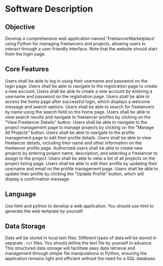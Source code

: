 # Software Description

## Objective
Develop a comprehensive web application named 'FreelancerMarketplace' using Python for managing freelancers and projects, allowing users to interact through a user-friendly interface. Note that the website should start from the login page.


## Core Features
Users shall be able to log in using their username and password on the login page.
Users shall be able to navigate to the registration page to create a new account.
Users shall be able to create a new account by entering a username and password on the registration page.
Users shall be able to access the home page after successful login, which displays a welcome message and search options.
Users shall be able to search for freelancers by name using the search field on the home page.
Users shall be able to view search results and navigate to freelancer profiles by clicking on the "View Freelancer Details" button.
Users shall be able to navigate to the project management page to manage projects by clicking on the "Manage All Projects" button.
Users shall be able to navigate to the profile management page to edit their profile details.
Users shall be able to view freelancer details, including their name and other information on the freelancer profile page.
Authorized users shall be able to create new projects by entering project name, description, and selecting a freelancer to assign to the project.
Users shall be able to view a list of all projects on the project listing page.
Users shall be able to edit their profile by updating their username and email on the profile management page.
Users shall be able to update their profile by clicking the "Update Profile" button, which will display a confirmation message.

## Language

Use html and python to develop a web application.
You should use html to generate the web template by yourself.
## Data Storage
Data will be stored in local text files.
Different types of data will be stored in separate `.txt` files.
You should define the text file by yourself in advance.
This structured data storage will facilitate easy data retrieval and management through simple file manipulations in Python, ensuring the application remains light and efficient without the need for a SQL database.
